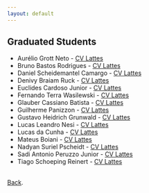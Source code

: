 ```yaml
---
layout: default
---
```


## Graduated Students

<ul>
<li>Aurélio Grott Neto - <a href="http://lattes.cnpq.br/4857008913907940">CV Lattes</a></li>  
<li>Bruno Bastos Rodrigues - <a href="http://lattes.cnpq.br/6692945320654793">CV Lattes</a></li>  
<li>Daniel Scheidemantel Camargo - <a href="http://lattes.cnpq.br/3806326022567893">CV Lattes</a></li>  
<li>Denivy Braiam Ruck - <a href="http://lattes.cnpq.br/3977364284167328">CV Lattes</a></li> 
<li>Euclides Cardoso Junior - <a href="http://lattes.cnpq.br/5467888158233459" target="_blank" rel="noopener">CV Lattes</a></li>
<li>Fernando Terra Wasilewski - <a href=" http://lattes.cnpq.br/1555970390236827" target="_blank" rel="noopener">CV Lattes</a></li>
<li>Glauber Cassiano Batista - <a href="http://lattes.cnpq.br/6071628948081525" target="_blank" rel="noopener">CV Lattes</a></li>
<li>Guilherme Panizzon - <a href="http://lattes.cnpq.br/9724539421695145" target="_blank" rel="noopener">CV Lattes</a></li> 
<li>Gustavo Heidrich Grunwald - <a href="http://lattes.cnpq.br/1344171409497079" target="_blank" rel="noopener">CV Lattes</a></li> 
<li>Lucas Leandro Nesi - <a href="http://lattes.cnpq.br/0037104527322721" target="_blank" rel="noopener">CV Lattes</a></li> 
<li>Lucas da Cunha - <a href=" http://lattes.cnpq.br/6189500331855655" target="_blank" rel="noopener">CV Lattes</a></li> 
<li>Mateus Boiani - <a href="http://lattes.cnpq.br/4743385256070189" target="_blank" rel="noopener">CV Lattes</a></li> 
<li>Nadyan Suriel Pscheidt - <a href="http://lattes.cnpq.br/4000186215714159" target="_blank" rel="noopener">CV Lattes</a></li> 
<li>Sadi Antonio Peruzzo Junior - <a href="http://lattes.cnpq.br/0951797653015561" target="_blank" rel="noopener">CV Lattes</a></li> 
<li>Tiago Schoeping Reinert - <a href="http://lattes.cnpq.br/6425471053609309" target="_blank" rel="noopener">CV Lattes</a></li> 
</ul>


<br>
<a href="https://labp2d-udesc.github.io/" target="" rel="noopener">Back</a>.
